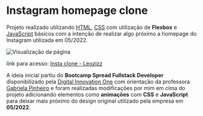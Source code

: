 # Instagram homepage clone

Projeto realizado utilizando [HTML](https://developer.mozilla.org/pt-BR/docs/Web/HTML), [CSS](https://developer.mozilla.org/pt-BR/docs/Web/CSS) com utilização de **Flexbox** e [JavaScript](https://developer.mozilla.org/pt-BR/docs/Web/JavaScript) básicos com a intenção de realizar algo próximo a homepage do Instagram utilizada em 05/2022.

![Visualização da página](assets/to_readme/sample.gif)

link para acesso: [Insta clone - Leozizz](https://leozizz.github.io/insta-clone-dio/)

A ideia inicial partiu do **Bootcamp Spread Fullstack Developer** disponibilizado pela [Digital Innovation One](htpps://web.dio.me) com orientação da professora [Gabriela Pinheiro](https://github.com/SpruceGabriela) e foram realizadas modificações por mim em cima do projeto adicionando elementos como **animações** com **CSS** e **JavaScript** para deixar mais próximo do design original utilizado pela empresa em **05/2022**.